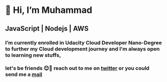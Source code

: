 #                 👋  Hi, **I’m Muhammad**
##                JavaScript | Nodejs | AWS
### I’m currently enrolled in Udacity Cloud Developer Nano-Degree to further my Cloud development journey and I'm always open to learning new stuffs, 
### let's be friends 😊🙂 reach out to me on [twitter](https://twitter.com/muhhharmmard) or you could send me a [mail](muwwal4@gmail.com)
